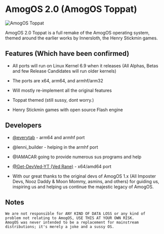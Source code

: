 # AmogOS 2.0 (AmogOS Toppat)

![AmogOS Toppat](https://raw.githubusercontent.com/Get-DevVed-YT/AmogOSToppat/main/amogostoppat.png)

AmogOS 2.0 Toppat is a full remake of the AmogOS operating system, themed around the earlier works by Innersloth, the Henry Stickmin games.

## Features (Which have been confirmed)

- All ports will run on Linux Kernel 6.9 when it releases (All Alphas, Betas and few Release Candidates will run older kernels)

- The ports are x64, arm64, and armhf/arm32

- Will mostly re-implement all the original features

- Toppat themed (still sussy, dont worry.)

- Henry Stickmin games with open source Flash engine

## Developers

- [@everytab](https://github.com/Everytab) - arm64 and armhf port

- @lenni_builder - helping in the armhf port

- @IAMACAR going to provide numerous sus programs and help

- [@Get-DevVed-YT (Ved Rane)](https://github.com/Get-DevVed-YT/) - x64/amd64 port

- With our great thanks to the original devs of AmogOS 1.x (All Imposter Devs, Nooz Daddy & Moon Mommy, asmins, and others) for guiding us, inspiring us and helping us continue the majestic legacy of AmogOS.

## Notes

    We are not responsible for ANY KIND OF DATA LOSS or any kind of problem not relating to AmogOS, USE THIS AT YOUR OWN RISK.
    AmogOS was never intended to be a replacement for mainstream distributions; it's merely a joke and a sussy OS.

